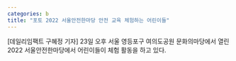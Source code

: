 ```yaml
---
categories: b
title: "포토 2022 서울안전한마당 안전 교육 체험하는 어린이들"
---
```

[데일리임팩트 구혜정 기자] 23일 오후 서울 영등포구 여의도공원 문화의마당에서 열린 2022 서울안전한마당에서 어린이들이 체험 활동을 하고 있다.